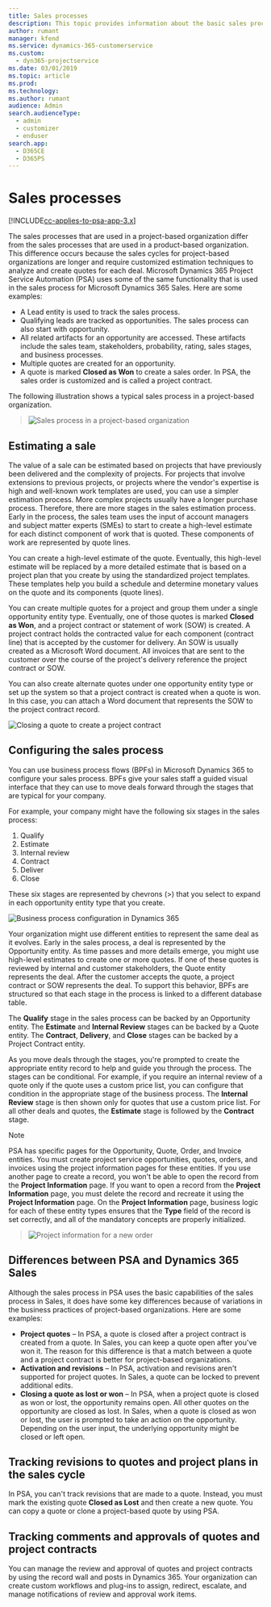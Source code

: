 ```yaml
---
title: Sales processes 
description: This topic provides information about the basic sales processes for Dynamics 365 Project Service Automation (PSA).  
author: rumant
manager: kfend
ms.service: dynamics-365-customerservice
ms.custom: 
  - dyn365-projectservice
ms.date: 03/01/2019
ms.topic: article
ms.prod: 
ms.technology: 
ms.author: rumant
audience: Admin
search.audienceType: 
  - admin
  - customizer
  - enduser
search.app: 
  - D365CE
  - D365PS
---
```


# Sales processes

[!INCLUDE[cc-applies-to-psa-app-3.x](../includes/cc-applies-to-psa-app-3x.md)]

The sales processes that are used in a project-based organization differ from the sales processes that are used in a product-based organization. This difference occurs because the sales cycles for project-based organizations are longer and require customized estimation techniques to analyze and create quotes for each deal. Microsoft Dynamics 365 Project Service Automation (PSA) uses some of the same functionality that is used in the sales process for Microsoft Dynamics 365 Sales. Here are some examples:

- A Lead entity is used to track the sales process.
- Qualifying leads are tracked as opportunities. The sales process can also start with opportunity.
- All related artifacts for an opportunity are accessed. These artifacts include the sales team, stakeholders, probability, rating, sales stages, and business processes.
- Multiple quotes are created for an opportunity.
- A quote is marked **Closed as Won** to create a sales order. In PSA, the sales order is customized and is called a project contract.

The following illustration shows a typical sales process in a project-based organization.

> ![Sales process in a project-based organization](media/basic-guide-1.png)

## Estimating a sale
The value of a sale can be estimated based on projects that have previously been delivered and the complexity of projects. For projects that involve extensions to previous projects, or projects where the vendor's expertise is high and well-known work templates are used, you can use a simpler estimation process. More complex projects usually have a longer purchase process. Therefore, there are more stages in the sales estimation process. Early in the process, the sales team uses the input of account managers and subject matter experts (SMEs) to start to create a high-level estimate for each distinct component of work that is quoted. These components of work are represented by quote lines. 

You can create a high-level estimate of the quote. Eventually, this high-level estimate will be replaced by a more detailed estimate that is based on a project plan that you create by using the standardized project templates. These templates help you build a schedule and determine monetary values on the quote and its components (quote lines). 

You can create multiple quotes for a project and group them under a single opportunity entity type. Eventually, one of those quotes is marked **Closed as Won**, and a project contract or statement of work (SOW) is created. A project contract holds the contracted value for each component (contract line) that is accepted by the customer for delivery. An SOW is usually created as a Microsoft Word document. All invoices that are sent to the customer over the course of the project's delivery reference the project contract or SOW.

You can also create alternate quotes under one opportunity entity type or set up the system so that a project contract is created when a quote is won. In this case, you can attach a Word document that represents the SOW to the project contract record.

![Closing a quote to create a project contract](media/basic-guide-2.png)

## Configuring the sales process
You can use business process flows (BPFs) in Microsoft Dynamics 365 to configure your sales process. BPFs give your sales staff a guided visual interface that they can use to move deals forward through the stages that are typical for your company.

For example, your company might have the following six stages in the sales process:

1. Qualify
2. Estimate
3. Internal review
4. Contract
5. Deliver
6. Close

These six stages are represented by chevrons (\>) that you select to expand in each opportunity entity type that you create.

![Business process configuration in Dynamics 365](media/basic-guide-3.png)
 
Your organization might use different entities to represent the same deal as it evolves. Early in the sales process, a deal is represented by the Opportunity entity. As time passes and more details emerge, you might use high-level estimates to create one or more quotes. If one of these quotes is reviewed by internal and customer stakeholders, the Quote entity represents the deal. After the customer accepts the quote, a project contract or SOW represents the deal. To support this behavior, BPFs are structured so that each stage in the process is linked to a different database table.

The **Qualify** stage in the sales process can be backed by an Opportunity entity. The **Estimate** and **Internal Review** stages can be backed by a Quote entity. The **Contract**, **Delivery**, and **Close** stages can be backed by a Project Contract entity.

As you move deals through the stages, you're prompted to create the appropriate entity record to help and guide you through the process. The stages can be conditional. For example, if you require an internal review of a quote only if the quote uses a custom price list, you can configure that condition in the appropriate stage of the business process. The **Internal Review** stage is then shown only for quotes that use a custom price list. For all other deals and quotes, the **Estimate** stage is followed by the **Contract** stage.

> [!NOTE]
> PSA has specific pages for the Opportunity, Quote, Order, and Invoice entities. You must create project service opportunities, quotes, orders, and invoices using the project information pages for these entities. If you use another page to create a record, you won't be able to open the record from the **Project Information** page. If you want to open a record from the **Project Information** page, you must delete the record and recreate it using the **Project Information** page. On the **Project Information** page, business logic for each of these entity types ensures that the **Type** field of the record is set correctly, and all of the mandatory concepts are properly initialized.

> ![Project information for a new order](media/basic-guide-4.png)
 
## Differences between PSA and Dynamics 365 Sales
Although the sales process in PSA uses the basic capabilities of the sales process in Sales, it does have some key differences because of variations in the business practices of project-based organizations. Here are some examples:

- **Project quotes** – In PSA, a quote is closed after a project contract is created from a quote. In Sales, you can keep a quote open after you've won it. The reason for this difference is that a match between a quote and a project contract is better for project-based organizations. 
- **Activation and revisions** – In PSA, activation and revisions aren't supported for project quotes. In Sales, a quote can be locked to prevent additional edits.
- **Closing a quote as lost or won** – In PSA, when a project quote is closed as won or lost, the opportunity remains open. All other quotes on the opportunity are closed as lost. In Sales, when a quote is closed as won or lost, the user is prompted to take an action on the opportunity. Depending on the user input, the underlying opportunity might be closed or left open.

## Tracking revisions to quotes and project plans in the sales cycle
In PSA, you can't track revisions that are made to a quote. Instead, you must mark the existing quote **Closed as Lost** and then create a new quote. You can copy a quote or clone a project-based quote by using PSA.

## Tracking comments and approvals of quotes and project contracts
You can manage the review and approval of quotes and project contracts by using the record wall and posts in Dynamics 365. Your organization can create custom workflows and plug-ins to assign, redirect, escalate, and manage notifications of review and approval work items.
